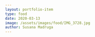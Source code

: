 ```yaml
---
layout: portfolio-item
type: food
date: 2020-03-13
image: /assets/images/food/IMG_3728.jpg
author: Susana Madruga
---
```


